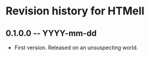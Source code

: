 # Revision history for HTMell

## 0.1.0.0 -- YYYY-mm-dd

* First version. Released on an unsuspecting world.
